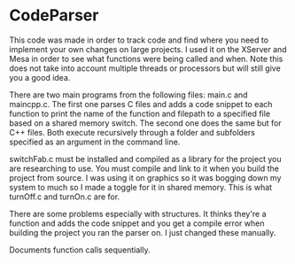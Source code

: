 CodeParser
==========

This code was made in order to track code and find where you need to implement your own changes on large projects.  I used it on the XServer and Mesa in order to see what functions were being called and when.  Note this does not take into account multiple threads or processors but will still give you a good idea.

There are two main programs from the following files: main.c and maincpp.c.  The first one parses C files and adds a code snippet to each function to print the name of the function and filepath to a specified file based on a shared memory switch.  The second one does the same but for C++ files.  Both execute recursively through a folder and subfolders specified as an argument in the command line.

switchFab.c must be installed and compiled as a library for the project you are researching to use.  You must compile and link to it when you build the project from source.  I was using it on graphics so it was bogging down my system to much so I made a toggle for it in shared memory.  This is what turnOff.c and turnOn.c are for.

There are some problems especially with structures.  It thinks they're a function and adds the code snippet and you get a compile error when building the project you ran the parser on.  I just changed these manually.

Documents function calls sequentially.
